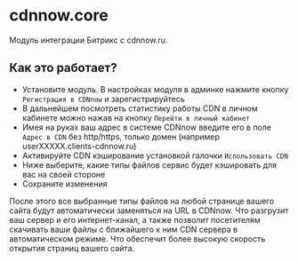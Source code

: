 # cdnnow.core
Модуль интеграции Битрикс с cdnnow.ru.

## Как это работает?
- Установите модуль. В настройках модуля в админке нажмите кнопку `Регистрация в CDNnow` и зарегистрируйтесь
- В дальнейшем посмотреть статистику работы CDN в личном кабинете можно нажав на кнопку `Перейти в личный кабинет`
- Имея на руках ваш адрес в системе CDNnow введите его в поле `Адрес в CDN` без http/https, только домен (например userXXXXX.clients-cdnnow.ru)
- Активируйте CDN кэширование установкой галочки `Использовать CDN`
- Ниже выберите, какие типы файлов сервис будет кэшировать для вас на своей стороне
- Сохраните изменения

После этого все выбранные типы файлов на любой странице вашего сайта будут автоматически заменяться на URL в CDNnow.
Что разгрузит ваш сервер и его интернет-канал, а также позволит посетителям скачивать ваши файлы с ближайшего к ним CDN сервера в автоматическом режиме. Что обеспечит более высокую скорость открытия страниц вашего сайта.


